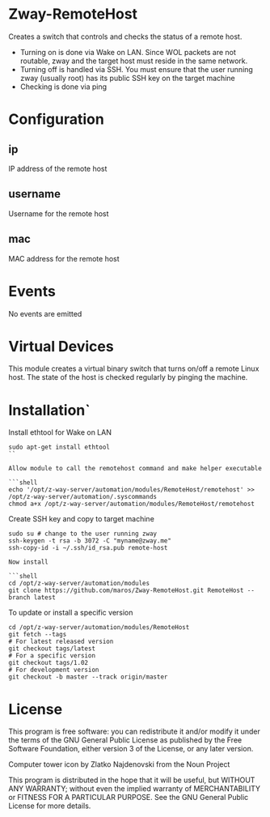 # Zway-RemoteHost

Creates a switch that controls and checks the status of a remote host.

* Turning on is done via Wake on LAN. Since WOL packets are not routable, 
zway and the target host must reside in the same network.
* Turning off is handled via SSH. You must ensure that the user running zway
(usually root) has its public SSH key on the target machine
* Checking is done via ping

# Configuration

## ip

IP address of the remote host

## username

Username for the remote host

## mac

MAC address for the remote host

# Events

No events are emitted

# Virtual Devices

This module creates a virtual binary switch that turns on/off a remote Linux
host. The state of the host is checked regularly by pinging the machine.

# Installation`

Install ethtool for Wake on LAN

```shell
sudo apt-get install ethtool
``

Allow module to call the remotehost command and make helper executable

```shell
echo '/opt/z-way-server/automation/modules/RemoteHost/remotehost' >> /opt/z-way-server/automation/.syscommands
chmod a+x /opt/z-way-server/automation/modules/RemoteHost/remotehost
```

Create SSH key and copy to target machine
```shell
sudo su # change to the user running zway
ssh-keygen -t rsa -b 3072 -C "myname@zway.me"
ssh-copy-id -i ~/.ssh/id_rsa.pub remote-host

Now install

```shell
cd /opt/z-way-server/automation/modules
git clone https://github.com/maros/Zway-RemoteHost.git RemoteHost --branch latest
```

To update or install a specific version
```shell
cd /opt/z-way-server/automation/modules/RemoteHost
git fetch --tags
# For latest released version
git checkout tags/latest
# For a specific version
git checkout tags/1.02
# For development version
git checkout -b master --track origin/master
```

# License

This program is free software: you can redistribute it and/or modify
it under the terms of the GNU General Public License as published by
the Free Software Foundation, either version 3 of the License, or any 
later version.

Computer tower icon by Zlatko Najdenovski from the Noun Project

This program is distributed in the hope that it will be useful,
but WITHOUT ANY WARRANTY; without even the implied warranty of
MERCHANTABILITY or FITNESS FOR A PARTICULAR PURPOSE. See the
GNU General Public License for more details.
